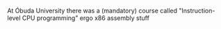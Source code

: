 At Óbuda University there was a (mandatory) course called "Instruction-level CPU programming" ergo x86 assembly stuff
